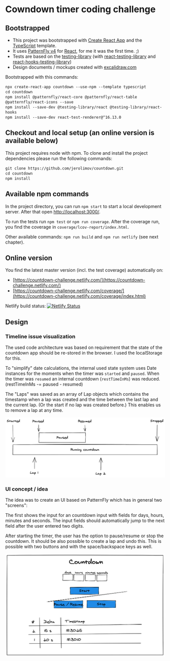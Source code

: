 # Cowndown timer coding challenge

## Bootstrapped

* This project was bootstrapped with [Create React App](https://github.com/facebook/create-react-app) and the [TypeScript](https://create-react-app.dev/docs/adding-typescript/) template.
* It uses [PatternFly v4](https://www.patternfly.org/v4/) for
  [React](https://github.com/patternfly/patternfly-react), for me it was the first time. ;)
* Tests are based on the [testing-library](https://testing-library.com/) (with [react-testing-library](https://github.com/testing-library/react-testing-library) and [react-hooks-testing-library](https://github.com/testing-library/react-hooks-testing-library))
* Design documents / mockups created with [excalidraw.com](https://excalidraw.com/)

Bootstrapped with this commands:

```
npx create-react-app countdown --use-npm --template typescript
cd countdown
npm install @patternfly/react-core @patternfly/react-table @patternfly/react-icons --save
npm install --save-dev @testing-library/react @testing-library/react-hooks
npm install --save-dev react-test-renderer@^16.13.0
```

## Checkout and local setup (an online version is available below)

This project requires node with npm. To clone and install the project dependencies please run the following commands:

```
git clone https://github.com/jerolimov/countdown.git
cd countdown
npm install
```

## Available npm commands

In the project directory, you can run `npm start` to start a local development server. After that open [http://localhost:3000/](http://localhost:3000/).

To run the tests run `npm test` or `npm run coverage`. After the coverage run, you find the coverage in `coverage/lcov-report/index.html`.

Other available commands: `npm run build` and `npm run netlify` (see next chapter).

## Online version

You find the latest master version (incl. the test coverage) automatically on:

* [https://countdown-challenge.netlify.com/](https://countdown-challenge.netlify.com/)
* [https://countdown-challenge.netlify.com/coverage/](https://countdown-challenge.netlify.com/coverage/index.html)

Netlify build status: [![Netlify Status](https://api.netlify.com/api/v1/badges/e272cdad-cc95-40c2-8f72-c7c69e4aff7e/deploy-status)](https://app.netlify.com/sites/countdown-challenge/deploys)

## Design

### Timeline issue visualization

The used code architecture was based on requirement that the state of the countdown app should be re-stored in the browser. I used the localStorage for this.

To "simplify" date calculations, the internal used state system uses Date instances for the moments when the timer was `started` and `paused`. When the timer was `resumed` an internal countdown (`restTimeInMs`) was reduced. (restTimeInMs -= paused - resumed)

The "Laps" was saved as an array of Lap objects which contains the timestamp when a lap was created and the time between the last lap and the current lap. (Or the start if no lap was created before.) This enables us to remove a lap at any time.

![Timeline concept](https://raw.githubusercontent.com/jerolimov/countdown/master/design/timeline.png)

### UI concept / idea

The idea was to create an UI based on PatternFly which has in general two "screens":

The first shows the input for an countdown input with fields for days, hours, minutes and seconds. The input fields should automatically jump to the next field after the user entered two digits.

After starting the timer, the user has the option to pause/resume or stop the countdown. It should be also possible to create a lap and undo this. This is possible with two buttons and with the space/backspace keys as well.

![UI concept](https://raw.githubusercontent.com/jerolimov/countdown/master/design/ui.png)

